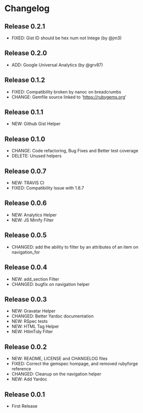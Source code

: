 # Changelog

## Release 0.2.1

* FIXED:    Gist ID should be hex num not Intege (by @jm3)

## Release 0.2.0

* ADD:      Google Universal Analytics (by @grv87)

## Release 0.1.2

* FIXED:    Compatibility broken by nanoc on breadcrumbs
* CHANGE:   Gemfile source linked to 'https://rubygems.org'

## Release 0.1.1

* NEW:      Github Gist Helper

## Release 0.1.0

* CHANGE:   Code refactoring, Bug Fixes and Better test coverage
* DELETE:   Unused helpers

## Release 0.0.7

* NEW:      TRAVIS CI
* FIXED:    Compatibility Issue with 1.8.7

## Release 0.0.6

* NEW:      Analytics Helper
* NEW:      JS Minify Filter

## Release 0.0.5

* CHANGED:  add the ability to filter by an attributes of an item on navigation_for

## Release 0.0.4

* NEW:      add_section Filter
* CHANGED:  bugfix on navigation helper 

## Release 0.0.3

* NEW: 		  Gravatar Helper
* CHANGED:	Better Yardoc documentation
* NEW:		  RSpec tests
* NEW:		  HTML Tag Helper
* NEW:		  HtlmTidy Filter

## Release 0.0.2

* NEW:      README, LICENSE and CHANGELOG files
* FIXED:    Correct the gemspec hompage, and removed rubyforge reference
* CHANGED:  Cleanup on the navigation helper
* NEW:      Add Yardoc

## Release 0.0.1
* First Release
